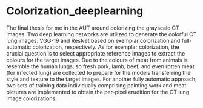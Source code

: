 # Colorization_deeplearning
The final thesis for me in the AUT around colorizing the grayscale CT images. Two deep learning networks are utilized to generate the colorful CT lung images. 
VGG-19 and ResNet based on exemplar colorization and full-automatic colorization, respectively. 
As for exemplar colorization, the crucial question is to select appropriate reference images to extract the colours for the target images. Due to the colours of meat from animals is resemble the human lungs, so fresh pork, lamb, beef, and even rotten meat (for infected lung) are collected to prepare for the models transferring the style and texture to the target images. 
For another fully automatic approach, two sets of training data individually comprising painting work and meat pictures are implemented to obtain the per-pixel erudition for the CT lung image colorizations.
